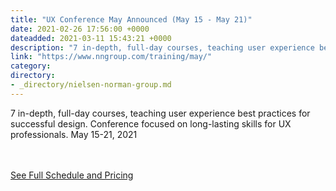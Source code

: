 ```yaml
---
title: "UX Conference May Announced (May 15 - May 21)"
date: 2021-02-26 17:56:00 +0000
dateadded: 2021-03-11 15:43:21 +0000
description: "7 in-depth, full-day courses, teaching user experience best practices for successful design. Conference focused on long-lasting skills for UX professionals. May 15-21, 2021"
link: "https://www.nngroup.com/training/may/"
category:
directory:
- _directory/nielsen-norman-group.md
---
```

<p>7 in-depth, full-day courses, teaching user experience best practices for successful design. Conference focused on long-lasting skills for UX professionals. May 15-21, 2021</p><br/><br/><a href="http://www.nngroup.com/training/may/">See Full Schedule and Pricing</a>
